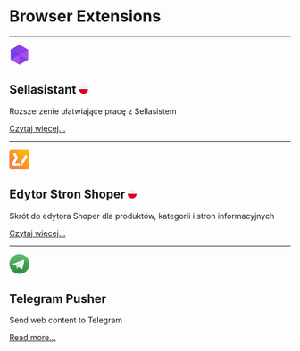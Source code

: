 # Browser Extensions
***

<img src="assets/images/icons/sa.webp" height="36">

## Sellasistant <img src="assets/images/poland.png" width="16">

Rozszerzenie ułatwiające pracę z Sellasistem

<a class="paragraph-link" href="/sellasistant.md">Czytaj więcej...</a>

***

<img src="assets/images/icons/ess.webp" height="36">

## Edytor Stron Shoper <img src="assets/images/poland.png" width="16">

Skrót do edytora Shoper dla produktów, kategorii i stron informacyjnych

<a class="paragraph-link" href="/shoper_editor.md">Czytaj więcej...</a>

***

<img src="assets/images/icons/tp.webp" height="36">

## Telegram Pusher

Send web content to Telegram

<a class="paragraph-link" href="/telegram_pusher.md">Read more...</a>


